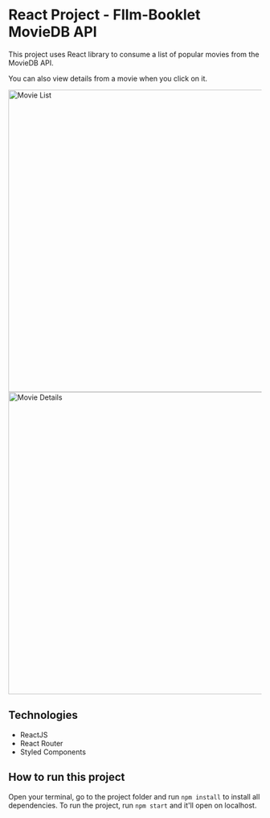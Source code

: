 # React Project - FIlm-Booklet MovieDB API

This project uses React library to consume a list of popular movies from the MovieDB API. 

You can also view details from a movie when you click on it.




<img width="600" alt="Movie List" src="https://user-images.githubusercontent.com/47362960/158064199-a45b266a-958d-465a-ad14-a2acfbb96f94.png">
<img width="600" alt="Movie Details" src="https://user-images.githubusercontent.com/47362960/158064211-f333a1f4-6e5a-4eef-b2d3-cd679d820dbd.png">


## Technologies
- ReactJS
- React Router
- Styled Components

## How to run this project
 Open your terminal, go to the project folder and run `npm install` to install all dependencies. 
To run the project, run `npm start` and it'll open on localhost.





